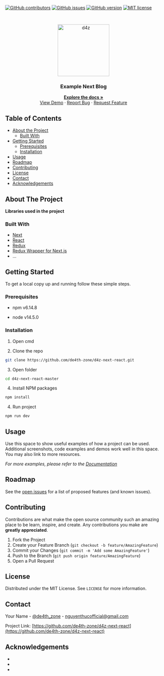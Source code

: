 <!-- PROJECT SHIELDS -->
<!--
*** I'm using markdown "reference style" links for readability.
*** Reference links are enclosed in brackets [ ] instead of parentheses ( ).
*** See the bottom of this document for the declaration of the reference variables
*** for contributors-url, forks-url, etc. This is an optional, concise syntax you may use.
*** https://www.markdownguide.org/basic-syntax/#reference-style-links
-->

[![GitHub contributors](https://img.shields.io/github/contributors/Naereen/StrapDown.js.svg)](https://github.com/de4th-zone/d4z-react-redux/graphs/contributors/)
[![GitHub issues](https://img.shields.io/github/issues/Naereen/StrapDown.js.svg)](https://github.com/de4th-zone/d4z-react-redux/issues/)
[![GitHub version](https://badge.fury.io/gh/Naereen%2FStrapDown.js.svg)](https://github.com/de4th-zone/d4z-react-redux)
[![MIT license](https://img.shields.io/badge/License-MIT-blue.svg)](https://lbesson.mit-license.org/)

<!-- PROJECT LOGO -->
<br />
<p align="center">
  <a href="https://github.com/de4th-zone/d4z-next-react">
    <img src="https://i.imgur.com/6jxXR32.jpg" alt="d4z" width="166" height="166">
  </a>
  <h3 align="center">Example Next Blog</h3>
  <p align="center">
    <a href="https://github.com/de4th-zone/d4z-next-react"><strong>Explore the docs »</strong></a>
    <br />
    <a href="https://de4thzone.com" target="_blank" rel="noopener noreferrer">View Demo</a>
    ·
    <a href="https://github.com/de4th-zone/d4z-next-react/issues">Report Bug</a>
    ·
    <a href="https://github.com/de4th-zone/d4z-next-react/issues">Request Feature</a>
  </p>
</p>

<!-- TABLE OF CONTENTS -->

## Table of Contents

- [About the Project](#about-the-project)
  - [Built With](#built-with)
- [Getting Started](#getting-started)
  - [Prerequisites](#prerequisites)
  - [Installation](#installation)
- [Usage](#usage)
- [Roadmap](#roadmap)
- [Contributing](#contributing)
- [License](#license)
- [Contact](#contact)
- [Acknowledgements](#acknowledgements)

<!-- ABOUT THE PROJECT -->

## About The Project

<!--[![Product Name Screen Shot][product-screenshot]](https://github.com/de4th-zone/d4z-react-redux)-->

**Libraries used in the project**

### Built With

- [Next](https://github.com/vercel/next.js)
- [React](https://github.com/facebook/react)
- [Redux](https://github.com/reduxjs/redux)
- [Redux Wrapper for Next.js](https://github.com/kirill-konshin/next-redux-wrapper)
- ...

<!-- GETTING STARTED -->

## Getting Started

To get a local copy up and running follow these simple steps.

### Prerequisites

- npm v6.14.8

- node v14.5.0

### Installation

1. Open cmd

2. Clone the repo

```sh
git clone https://github.com/de4th-zone/d4z-next-react.git
```

3. Open folder

```sh
cd d4z-next-react-master
```

4. Install NPM packages

```sh
npm install
```

4. Run project

```sh
npm run dev
```

<!-- USAGE EXAMPLES -->

## Usage

Use this space to show useful examples of how a project can be used. Additional screenshots, code examples and demos work well in this space. You may also link to more resources.

_For more examples, please refer to the [Documentation](https://github.com/de4th-zone/d4z-next-react)_

<!-- ROADMAP -->

## Roadmap

See the [open issues](https://github.com/de4th-zone/d4z-next-react/issues) for a list of proposed features (and known issues).

<!-- CONTRIBUTING -->

## Contributing

Contributions are what make the open source community such an amazing place to be learn, inspire, and create. Any contributions you make are **greatly appreciated**.

1. Fork the Project
2. Create your Feature Branch (`git checkout -b feature/AmazingFeature`)
3. Commit your Changes (`git commit -m 'Add some AmazingFeature'`)
4. Push to the Branch (`git push origin feature/AmazingFeature`)
5. Open a Pull Request

<!-- LICENSE -->

## License

Distributed under the MIT License. See `LICENSE` for more information.

<!-- CONTACT -->

## Contact

Your Name - [@de4th_zone](https://twitter.com/de4th_zone) - nguyenthucofficial@gmail.com

Project Link: [https://github.com/de4th-zone/d4z-next-react](https://github.com/de4th-zone/d4z-next-react)

<!-- ACKNOWLEDGEMENTS -->

## Acknowledgements

- []()
- []()
- []()

<!-- MARKDOWN LINKS & IMAGES -->
<!-- https://www.markdownguide.org/basic-syntax/#reference-style-links -->

[contributors-shield]: https://img.shields.io/github/contributors/github_username/repo.svg?style=flat-square
[contributors-url]: https://github.com/github_username/repo/graphs/contributors
[forks-shield]: https://img.shields.io/github/forks/github_username/repo.svg?style=flat-square
[forks-url]: https://github.com/github_username/repo/network/members
[stars-shield]: https://img.shields.io/github/stars/github_username/repo.svg?style=flat-square
[stars-url]: https://github.com/github_username/repo/stargazers
[issues-shield]: https://img.shields.io/github/issues/github_username/repo.svg?style=flat-square
[issues-url]: https://github.com/github_username/repo/issues
[license-shield]: https://img.shields.io/github/license/github_username/repo.svg?style=flat-square
[license-url]: https://github.com/github_username/repo/blob/master/LICENSE.txt
[linkedin-shield]: https://img.shields.io/badge/-LinkedIn-black.svg?style=flat-square&logo=linkedin&colorB=555
[linkedin-url]: https://linkedin.com/in/github_username
[product-screenshot]: images/screenshot.png
